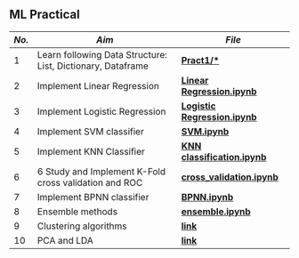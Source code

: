 ## ML Practical


| **_No._** | **_Aim_** |**_File_** |
|    ---    |    --     |     --         | 
|     1     | Learn following Data Structure: List, Dictionary, Dataframe         |   [__Pract1/*__](https://github.com/anujchaudhari/ML-Practs-SEM-6-/tree/main/Pract-1/Pract%201)            |
|     2     | Implement Linear Regression |   [__Linear Regression.ipynb__](https://github.com/anujchaudhari/ML-Practs-SEM-6-/blob/main/Linear%20Regression.ipynb)   |
|     3     | Implement Logistic Regression |  [__Logistic Regression.ipynb__](https://github.com/anujchaudhari/ML-Practs-SEM-6-/blob/main/Logstic%20Regression.ipynb)    |
|     4     | Implement SVM classifier  |  [__SVM.ipynb__](https://github.com/anujchaudhari/ML-Practs-SEM-6-/blob/main/SVM.ipynb)   |
|     5     | Implement KNN Classifier|  [__KNN classification.ipynb__](https://github.com/anujchaudhari/ML-Practs-SEM-6-/blob/main/KMN%20classification.ipynb)   |
|     6     | 6 Study and Implement K-Fold cross validation and ROC  |  [__cross_validation.ipynb__](https://github.com/anujchaudhari/ML-Practs-SEM-6-/blob/main/roc%20curve%20with%20k%20fold%20cross%20validation-checkpoint.ipynb)   |
|     7     | Implement BPNN classifier  |  [__BPNN.ipynb__](https://github.com/anujchaudhari/ML-Practs-SEM-6-/blob/main/BPNN.ipynb)   |
|     8     | Ensemble methods  |  [__ensemble.ipynb__](https://github.com/anujchaudhari/ML-Practs-SEM-6-/blob/main/ensemble_methods%20.ipynb)   |
|     9     | Clustering algorithms  |  [__link__](https://github.com/anujchaudhari/ML-Practs-SEM-6-/tree/main/Pract%209)   |
|     10     | PCA and LDA  |  [__link__](https://github.com/anujchaudhari/ML-Practs-SEM-6-/tree/main/Pract%2010)   |
